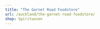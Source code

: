 ```yaml
---
title: "The Garnet Road Foodstore"
url: /auckland/the-garnet-road-foodstore/
shop: Spirituosen
---
```

